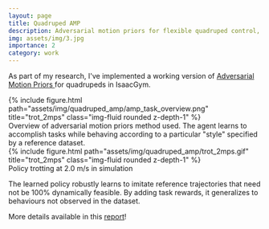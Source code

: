 ```yaml
---
layout: page
title: Quadruped AMP
description: Adversarial motion priors for flexible quadruped control, implemented in IsaacGym
img: assets/img/3.jpg
importance: 2
category: work
---
```


As part of my research, I've implemented a working version of <a href="https://xbpeng.github.io/projects/AMP/index.html">Adversarial Motion Priors </a> for quadrupeds in IsaacGym.

<div class="row">
    <div class="col-sm mt-3 mt-md-0">
        {% include figure.html path="assets/img/quadruped_amp/amp_task_overview.png" title="trot_2mps" class="img-fluid rounded z-depth-1" %}
    </div>
</div>
<div class="caption">
    Overview of adversarial motion priors method used. The agent learns to accomplish tasks while behaving according to a particular "style" specified by a reference dataset. 
</div>

<div class="row">
    <div class="col-sm mt-3 mt-md-0">
        {% include figure.html path="assets/img/quadruped_amp/trot_2mps.gif" title="trot_2mps" class="img-fluid rounded z-depth-1" %}
    </div>
</div>
<div class="caption">
    Policy trotting at 2.0 m/s in simulation
</div>

The learned policy robustly learns to imitate reference trajectories that need not be 100% dynamically feasible. By adding task rewards, it generalizes to behaviours not observed in the dataset.

More details available in this <a href="https://github.com/dtch1997/IsaacGymEnvs/tree/main/reports/8_mar">report</a>!

